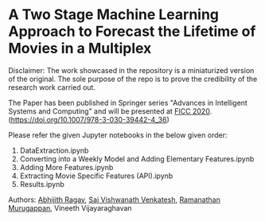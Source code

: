 # A Two Stage Machine Learning Approach to Forecast the Lifetime of Movies in a Multiplex

Disclaimer: The work showcased in the repository is a miniaturized version of the original. The sole purpose of the repo is to prove the credibility of the research work carried out. 

The Paper has been published in Springer series "Advances in Intelligent Systems and Computing" and will be presented at [FICC 2020](https://saiconference.com/ficc). (https://doi.org/10.1007/978-3-030-39442-4_36)

Please refer the given Jupyter notebooks in the below given order:
1) DataExtraction.ipynb
2) Converting into a Weekly Model and Adding Elementary Features.ipynb 
3) Adding More Features.ipynb
4) Extracting Movie Specific Features (API).ipynb
5) Results.ipynb

Authors: [Abhijith Ragav](https://github.com/abhijithragav), [Sai Vishwanath Venkatesh](https://github.com/skullsai), [Ramanathan Murugappan](https://github.com/ramanathanmurugappan), Vineeth Vijayaraghavan

